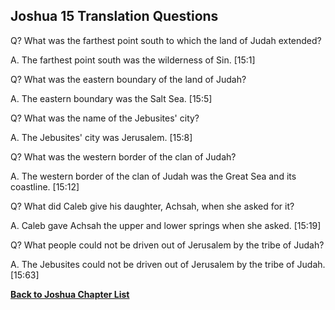 ## Joshua 15 Translation Questions ##

Q? What was the farthest point south to which the land of Judah extended?

A. The farthest point south was the wilderness of Sin. [15:1]

Q? What was the eastern boundary of the land of Judah?

A. The eastern boundary was the Salt Sea. [15:5]

Q? What was the name of the Jebusites' city?

A. The Jebusites' city was Jerusalem. [15:8]

Q? What was the western border of the clan of Judah?

A. The western border of the clan of Judah was the Great Sea and its coastline. [15:12]

Q? What did Caleb give his daughter, Achsah, when she asked for it?

A. Caleb gave Achsah the upper and lower springs when she asked. [15:19]

Q? What people could not be driven out of Jerusalem by the tribe of Judah?

A. The Jebusites could not be driven out of Jerusalem by the tribe of Judah. [15:63]

__[Back to Joshua Chapter List](./)__

